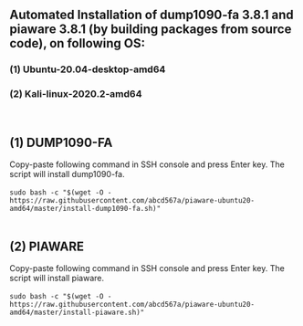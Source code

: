 ## Automated Installation of dump1090-fa 3.8.1 and piaware 3.8.1 (by building packages from source code), on following OS: </br>
### (1) Ubuntu-20.04-desktop-amd64 </br>
### (2) Kali-linux-2020.2-amd64 </br>

</br>

## (1) DUMP1090-FA
Copy-paste following command in SSH console and press Enter key. The script will install dump1090-fa. </br></br>
`sudo bash -c "$(wget -O - https://raw.githubusercontent.com/abcd567a/piaware-ubuntu20-amd64/master/install-dump1090-fa.sh)" `</br></br>


## (2) PIAWARE 

Copy-paste following command in SSH console and press Enter key. The script will install piaware. </br></br>
`sudo bash -c "$(wget -O - https://raw.githubusercontent.com/abcd567a/piaware-ubuntu20-amd64/master/install-piaware.sh)" `</br></br>


